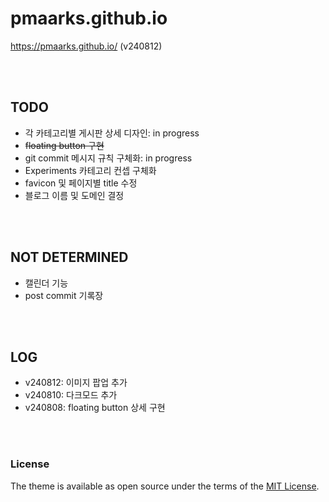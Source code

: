 # pmaarks.github.io
<https://pmaarks.github.io/> (v240812)

<br>
<br>

## TODO
-  각 카테고리별 게시판 상세 디자인: in progress
-  ~~floating button 구현~~
-  git commit 메시지 규칙 구체화: in progress
-  Experiments 카테고리 컨셉 구체화
-  favicon 및 페이지별 title 수정
-  블로그 이름 및 도메인 결정

<br>
<br>

## NOT DETERMINED
-  캘린더 기능
-  post commit 기록장

<br>
<br>

## LOG
-  v240812: 이미지 팝업 추가
-  v240810: 다크모드 추가
-  v240808: floating button 상세 구현

<br>
<br>

### License
The theme is available as open source under the terms of the [MIT License](https://opensource.org/licenses/MIT).
